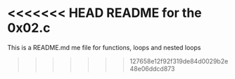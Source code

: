 <<<<<<< HEAD
README for the 0x02.c
=======
This is a README.md me file for functions, loops and nested loops
>>>>>>> 127658e12f92f319de84d0029b2e48e06ddcd873
